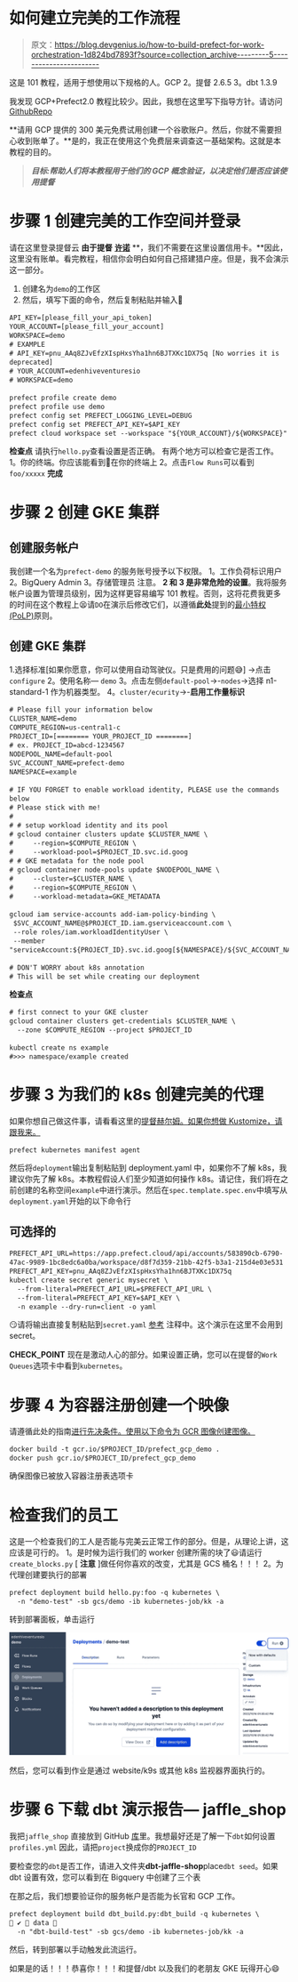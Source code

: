 # 如何建立完美的工作流程

> 原文：<https://blog.devgenius.io/how-to-build-prefect-for-work-orchestration-1d824bd7893f?source=collection_archive---------5----------------------->

这是 101 教程，适用于想使用以下规格的人。GCP
2。提督 2.6.5
3。dbt 1.3.9

我发现 GCP+Prefect2.0 教程比较少。因此，我想在这里写下指导方针。请访问 [GithubRepo](https://github.com/dacozai/demo-gcp-prefect-dbt)

**请用 GCP 提供的 300 美元免费试用创建一个谷歌账户。然后，你就不需要担心收到账单了。**是的，我正在使用这个免费层来调查这一基础架构。这就是本教程的目的。

> ***目标:帮助人们将本教程用于他们的 GCP 概念验证，以决定他们是否应该使用提督***

# 步骤 1 创建完美的工作空间并登录

请在这里登录提督云
**由于提督** [**许诺**](https://medium.com/the-prefect-blog/modular-data-stack-build-a-data-platform-with-prefect-dbt-and-snowflake-part-2-cf753708a19e) **，我们不需要在这里设置信用卡。**因此，这里没有账单。看完教程，相信你会明白如何自己搭建猎户座。但是，我不会演示这一部分。

1.  创建名为`demo`的工作区
2.  然后，填写下面的命令，然后复制粘贴并输入🙌

```
API_KEY=[please_fill_your_api_token]
YOUR_ACCOUNT=[please_fill_your_account]
WORKSPACE=demo
# EXAMPLE
# API_KEY=pnu_AAq8ZJvEfzXIspHxsYha1hn6BJTXKc1DX75q [No worries it is deprecated]
# YOUR_ACCOUNT=edenhiveventuresio
# WORKSPACE=demo

prefect profile create demo
prefect profile use demo
prefect config set PREFECT_LOGGING_LEVEL=DEBUG
prefect config set PREFECT_API_KEY=$API_KEY
prefect cloud workspace set --workspace "${YOUR_ACCOUNT}/${WORKSPACE}"
```

**检查点**
请执行`hello.py`查看设置是否正确。
有两个地方可以检查它是否工作。
1。你的终端。你应该能看到👋在你的终端上
2。点击`Flow Runs`可以看到`foo/xxxxx` **完成**

# 步骤 2 创建 GKE 集群

## 创建服务帐户

我创建一个名为`prefect-demo`
的服务账号授予以下权限。
1。工作负荷标识用户
2。BigQuery Admin
3。存储管理员
注意。 **2 和 3 是非常危险的设置**。我将服务帐户设置为管理员级别，因为这样更容易编写 101 教程。否则，这将花费我更多的时间在这个教程上😫请`DO`在演示后修改它们，以遵循**此处**提到的[最小特权(PoLP)](https://cloud.google.com/iam/docs/using-iam-securely#least_privilege)原则。

## 创建 GKE 集群

1.选择标准[如果你愿意，你可以使用自动驾驶仪。只是费用的问题😅] ->点击`configure`
2。使用名称— `demo`
3。点击左侧`default-pool`->-`nodes`->选择 n1-standard-1 作为机器类型。
4。`cluster/ecurity`->-**启用工作量标识**

```
# Please fill your information below
CLUSTER_NAME=demo
COMPUTE_REGION=us-central1-c
PROJECT_ID=[======== YOUR_PROJECT_ID ========] 
# ex. PROJECT_ID=abcd-1234567
NODEPOOL_NAME=default-pool
SVC_ACCOUNT_NAME=prefect-demo
NAMESPACE=example

# IF YOU FORGET to enable workload identity, PLEASE use the commands below
# Please stick with me!
# 
# # setup workload identity and its pool
# gcloud container clusters update $CLUSTER_NAME \
#     --region=$COMPUTE_REGION \
#     --workload-pool=$PROJECT_ID.svc.id.goog
# # GKE metadata for the node pool
# gcloud container node-pools update $NODEPOOL_NAME \
#     --cluster=$CLUSTER_NAME \
#     --region=$COMPUTE_REGION \
#     --workload-metadata=GKE_METADATA

gcloud iam service-accounts add-iam-policy-binding \
 $SVC_ACCOUNT_NAME@$PROJECT_ID.iam.gserviceaccount.com \
 --role roles/iam.workloadIdentityUser \
 --member "serviceAccount:${PROJECT_ID}.svc.id.goog[${NAMESPACE}/${SVC_ACCOUNT_NAME}]"

# DON'T WORRY about k8s annotation
# This will be set while creating our deployment
```

**检查点**

```
# first connect to your GKE cluster
gcloud container clusters get-credentials $CLUSTER_NAME \
  --zone $COMPUTE_REGION --project $PROJECT_ID

kubectl create ns example
#>>> namespace/example created
```

# 步骤 3 为我们的 k8s 创建完美的代理

如果你想自己做这件事，请看看这里的[提督赫尔姆。如果你想做 Kustomize，请跟我来。](https://github.com/PrefectHQ/prefect-helm)

```
prefect kubernetes manifest agent
```

然后将`deployment`输出复制粘贴到 deployment.yaml 中，如果你不了解 k8s，我建议你先了解 k8s。本教程假设人们至少知道如何操作 k8s。请记住，我们将在之前创建的名称空间`example`中进行演示。然后在`spec.template.spec.env`中填写从`deployment.yaml`开始的以下命令行

## 可选择的

```
PREFECT_API_URL=https://app.prefect.cloud/api/accounts/583890cb-6790-47ac-9989-1bc8edc6a0ba/workspace/d8f7d359-21bb-42f5-b3a1-215d4e03e531
PREFECT_API_KEY=pnu_AAq8ZJvEfzXIspHxsYha1hn6BJTXKc1DX75q
kubectl create secret generic mysecret \
  --from-literal=PREFECT_API_URL=$PREFECT_API_URL \
  --from-literal=PREFECT_API_KEY=$API_KEY \
  -n example --dry-run=client -o yaml
```

😏请将输出直接复制粘贴到`secret.yaml` [参考](https://cloud.google.com/kubernetes-engine/docs/concepts/secret#using_a_secret)
注释中。这个演示在这里不会用到 secret。

**CHECK_POINT**
现在是激动人心的部分。如果设置正确，您可以在提督的`Work Queues`选项卡中看到`kubernetes`。

# 步骤 4 为容器注册创建一个映像

请遵循此处的指南[进行先决条件。使用以下命令为 GCR 图像创建图像。](https://cloud.google.com/container-registry/docs/quickstart#before-you-begin)

```
docker build -t gcr.io/$PROJECT_ID/prefect_gcp_demo .
docker push gcr.io/$PROJECT_ID/prefect_gcp_demo
```

确保图像已被放入容器注册表选项卡

# 检查我们的员工

这是一个检查我们的工人是否能与完美云正常工作的部分。但是，从理论上讲，这应该是可行的。
1。是时候为运行我们的 worker 创建所需的块了😃请运行`create_blocks.py`
[ **注意** ]做任何你喜欢的改变，尤其是 GCS 桶名！！！
2。为代理创建要执行的部署

```
prefect deployment build hello.py:foo -q kubernetes \
  -n "demo-test" -sb gcs/demo -ib kubernetes-job/kk -a
```

转到部署面板，单击运行

![](img/ce0cdca0efc8cd501a3c535f2cd280a1.png)

然后，您可以看到作业是通过 website/k9s 或其他 k8s 监视器界面执行的。

# 步骤 6 下载 dbt 演示报告— jaffle_shop

我把`jaffle_shop` 直接放到 GitHub [库](https://github.com/dacozai/demo-gcp-prefect-dbt)里。我想最好还是了解一下`dbt`如何设置`profiles.yml`
因此，请把`project`换成你的`PROJECT_ID`

要检查您的`dbt`是否工作，请进入文件夹**dbt-jaffle-shop**place`dbt seed`。如果 dbt 设置有效，您可以看到在 Bigquery 中创建了三个表

在那之后，我们想要验证你的服务帐户是否能为长官和 GCP 工作。

```
prefect deployment build dbt_build.py:dbt_build -q kubernetes \                                              ✔  data 
  -n "dbt-build-test" -sb gcs/demo -ib kubernetes-job/kk -a
```

然后，转到部署以手动触发此流运行。

如果是的话！！！恭喜你！！！和提督/dbt 以及我们的老朋友 GKE 玩得开心😄